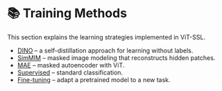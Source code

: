 # 📚 Training Methods

This section explains the learning strategies implemented in ViT-SSL.

- [DINO](dino.md) – a self-distillation approach for learning without labels.
- [SimMIM](simmim.md) – masked image modeling that reconstructs hidden patches.
- [MAE](mae.md) – masked autoencoder with ViT.
- [Supervised](supervised.md) – standard classification.
- [Fine-tuning](finetune.md) – adapt a pretrained model to a new task.